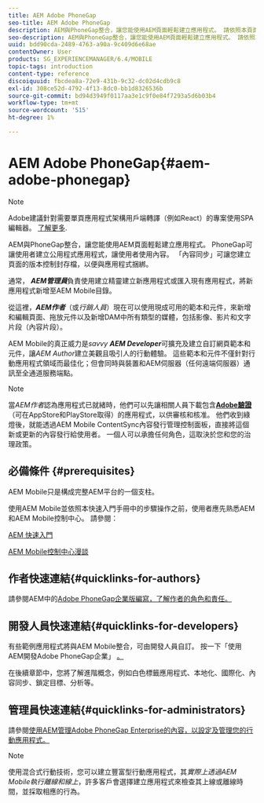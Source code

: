 ```yaml
---
title: AEM Adobe PhoneGap
seo-title: AEM Adobe PhoneGap
description: AEM與PhoneGap整合，讓您能使用AEM頁面輕鬆建立應用程式。 請依照本頁面操作，開始使用Adobe PhoneGap Enterprise。
seo-description: AEM與PhoneGap整合，讓您能使用AEM頁面輕鬆建立應用程式。 請依照本頁面操作，開始使用Adobe PhoneGap Enterprise。
uuid: bdd90cda-2489-4763-a90a-9c409d6e68ae
contentOwner: User
products: SG_EXPERIENCEMANAGER/6.4/MOBILE
topic-tags: introduction
content-type: reference
discoiquuid: fbcdea8a-72e9-431b-9c32-dc02d4cdb9c8
exl-id: 308ce52d-4792-4f13-8dc0-bb1d8326536b
source-git-commit: bd94d3949f0117aa3e1c9f0e84f7293a5d6b03b4
workflow-type: tm+mt
source-wordcount: '515'
ht-degree: 1%

---
```


# AEM Adobe PhoneGap{#aem-adobe-phonegap}

>[!NOTE]
>
>Adobe建議針對需要單頁應用程式架構用戶端轉譯（例如React）的專案使用SPA編輯器。 [了解更多](/help/sites-developing/spa-overview.md).

AEM與PhoneGap整合，讓您能使用AEM頁面輕鬆建立應用程式。 PhoneGap可讓使用者建立公用程式應用程式，讓使用者使用內容。 「內容同步」可讓您建立頁面的版本控制封存檔，以便與應用程式捆綁。

通常， ***AEM管理員***&#x200B;負責使用建立精靈建立新應用程式或匯入現有應用程式，將新應用程式新增至AEM Mobile目錄。

從這裡，***AEM作者***（或&#x200B;*行銷人員*）現在可以使用現成可用的範本和元件，來新增和編輯頁面、拖放元件以及新增DAM中所有類型的媒體，包括影像、影片和文字片段（內容片段）。

AEM Mobile的真正威力是&#x200B;*savvy* ***AEM Developer***&#x200B;可擴充及建立自訂網頁範本和元件，讓&#x200B;*AEM Author*&#x200B;建立美觀且吸引人的行動體驗。 這些範本和元件不僅針對行動應用程式領域而最佳化；但會同時與裝置和AEM伺服器（任何遠端伺服器）通訊至全通道服務端點。

>[!NOTE]
>
>當&#x200B;*AEM作者*&#x200B;認為應用程式已就緒時，他們可以先讓相關人員下載包含&#x200B;**[Adobe驗證](/help/mobile/phonegap-mobile-quickstart.md)**（可在AppStore和PlayStore取得）的應用程式，以供審核和核准。 他們收到綠燈後，就能透過AEM Mobile ContentSync內容發行管理控制面板，直接將這個新或更新的內容發行給使用者。 一個人可以承擔任何角色，這取決於您和您的治理政策。

## 必備條件 {#prerequisites}

AEM Mobile只是構成完整AEM平台的一個支柱。

使用AEM Mobile並依照本快速入門手冊中的步驟操作之前，使用者應先熟悉AEM和AEM Mobile控制中心。 請參閱：

[AEM 快速入門](/help/sites-deploying/deploy.md)

[AEM Mobile控制中心漫談](/help/mobile/phonegap-authoring-apps.md)

## 作者快速連結{#quicklinks-for-authors}

請參閱AEM中的[Adobe PhoneGap企業版編寫，了解作者的角色和責任。](/help/mobile/phonegap.md)

## 開發人員快速連結{#quicklinks-for-developers}

有些範例應用程式將與AEM Mobile整合，可由開發人員自訂。 按一下「使用AEM開發Adobe PhoneGap企業」 [。](/help/mobile/developing-in-phonegap.md)

在後續章節中，您將了解進階概念，例如白色標籤應用程式、本地化、國際化、內容同步、鎖定目標、分析等。

## 管理員快速連結{#quicklinks-for-administrators}

請參閱[使用AEM管理Adobe PhoneGap Enterprise的內容，以設定及管理您的行動應用程式。](/help/mobile/administer-phonegap.md)

>[!NOTE]
>
>使用混合式行動技術，您可以建立豐富型行動應用程式，其&#x200B;*實際上透過AEM Mobile執行離線和線上*，許多客戶會選擇建立應用程式來檢查其上線或離線時間，並採取相應的行為。
